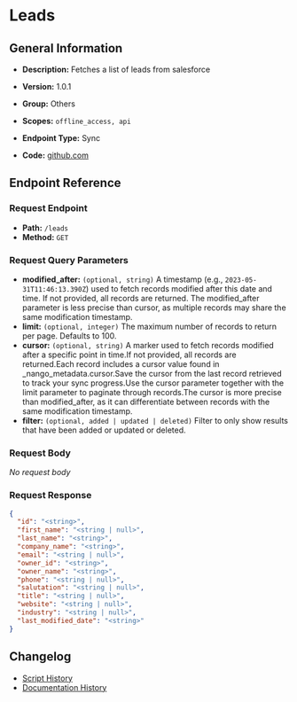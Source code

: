# Leads

## General Information

- **Description:** Fetches a list of leads from salesforce

- **Version:** 1.0.1
- **Group:** Others
- **Scopes:** `offline_access, api`
- **Endpoint Type:** Sync
- **Code:** [github.com](https://github.com/NangoHQ/integration-templates/tree/main/integrations/salesforce-sandbox/syncs/leads.ts)


## Endpoint Reference

### Request Endpoint

- **Path:** `/leads`
- **Method:** `GET`

### Request Query Parameters

- **modified_after:** `(optional, string)` A timestamp (e.g., `2023-05-31T11:46:13.390Z`) used to fetch records modified after this date and time. If not provided, all records are returned. The modified_after parameter is less precise than cursor, as multiple records may share the same modification timestamp.
- **limit:** `(optional, integer)` The maximum number of records to return per page. Defaults to 100.
- **cursor:** `(optional, string)` A marker used to fetch records modified after a specific point in time.If not provided, all records are returned.Each record includes a cursor value found in _nango_metadata.cursor.Save the cursor from the last record retrieved to track your sync progress.Use the cursor parameter together with the limit parameter to paginate through records.The cursor is more precise than modified_after, as it can differentiate between records with the same modification timestamp.
- **filter:** `(optional, added | updated | deleted)` Filter to only show results that have been added or updated or deleted.

### Request Body

_No request body_

### Request Response

```json
{
  "id": "<string>",
  "first_name": "<string | null>",
  "last_name": "<string>",
  "company_name": "<string>",
  "email": "<string | null>",
  "owner_id": "<string>",
  "owner_name": "<string>",
  "phone": "<string | null>",
  "salutation": "<string | null>",
  "title": "<string | null>",
  "website": "<string | null>",
  "industry": "<string | null>",
  "last_modified_date": "<string>"
}
```

## Changelog

- [Script History](https://github.com/NangoHQ/integration-templates/commits/main/integrations/salesforce-sandbox/syncs/leads.ts)
- [Documentation History](https://github.com/NangoHQ/integration-templates/commits/main/integrations/salesforce-sandbox/syncs/leads.md)

<!-- END  GENERATED CONTENT -->

